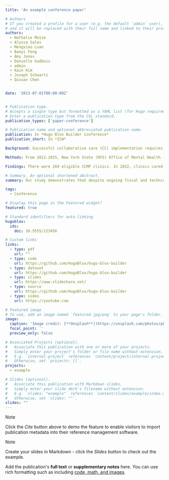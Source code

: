 ```yaml
---
title: 'An example conference paper'

# Authors
# If you created a profile for a user (e.g. the default `admin` user), write the username (folder name) here
# and it will be replaced with their full name and linked to their profile.
authors:
  - Nathalie Moise
  - Alyssa Sales
  - Mengxiao Luan
  - Baoyi Feng
  - Amy Jones
  - Danielle Gadbois
  - admin
  - Kain Kim
  - Joseph Schwartz
  - Qixuan Chen


date: '2013-07-01T00:00:00Z'


# Publication type.
# Accepts a single type but formatted as a YAML list (for Hugo requirements).
# Enter a publication type from the CSL standard.
publication_types: ['paper-conference']

# Publication name and optional abbreviated publication name.
publication: In *Hugo Blox Builder Conference*
publication_short: In *ICW*

Background: Successful collaborative care (CC) implementation requires enhanced implementation support and fiscal strategies. Even when implemented with high fidelity, emerging data suggest that CC reach diminishes over time. Few if any prior studies have examined predictors of long-term reach and clinical improvement rates.

Methods: From 2012-2015, New York State (NYS) Office of Mental Health (OMH) implemented CC in 32 early adopter clinics before launching the CC Medicaid Program (CCMP) to scale and sustain CC efforts using technical assistance, quality monitoring (of fidelity, clinical improvement, and enrollment rates), training and fee-for-quality Medicaid reimbursement codes. We analyzed clinics that enrolled in the CCMP program from 2012-2019, provided at least 1 quarter’s worth of quality metrics in 2021 and/or 2022, and had >=0.5 full time equivalent (FTE) care manager. We fit multilevel negative binomial regression models, adjusting for clustering by healthcare system and county to predict clinical improvement (% of patients achieving 50% improvement in depressive symptoms) and reach (%CC enrolled among those screening positive) rates. Key predictors were depression screening rate, engagement rate (%CC enrolled patients contacted), psychiatry consultation/treatment optimization rate, clinic size, care manager FTE, and caseload/FTE.

Findings: There were 269 eligible CCMP clinics. In 2022, clinics cared for 4503 patients/quarter; 56.8% were in NYC, 14.4% were early adopters (2012-2014); 16.1% enrolled in 2015-2016, 69.5% 2017-2019; the average caseload was 53.0 patients/FTE, reach 13.0% and clinical improvement 42.0%. In multivariable analyses, key predictors of long-term reach included contact rate (5.28 [2.37,11.72]), FTE (1.02 [1.01,1.02]), caseload/FTE (1.24 [1.18,1.31]), smaller clinic size (0.68 [0.61,0.76]) and earlier adoption (0.44 [0.24,0.77]); while long-term improvement rates were associated with caseload/FTE (1.04 [1.01,1.07]) and psychiatry consultations (1.5 [1.15,1.95]). Reach and effectiveness were negatively associated (0.55 [0.4,0.75]). We developed NYS heatmaps of reach over time to convey progress in targeted interventions.

# Summary. An optional shortened abstract.
summary: Our study demonstrates that despite ongoing fiscal and technical assistance strategies, clinics continue to struggle with long-term reach and to a lesser extent effectiveness. Our findings suggest tradeoffs between reach and clinical improvement. Targeting contact rates, FTEs, and caseloads/FTE (which also appeared to positively impact clinical improvement rates), may optimize the pace of sustainability efforts.

tags:
  - Conference

# Display this page in the Featured widget?
featured: true

# Standard identifiers for auto-linking
hugoblox:
  ids:
    doi: 10.5555/123456

# Custom links
links:
  - type: pdf
    url: ""
  - type: code
    url: https://github.com/HugoBlox/hugo-blox-builder
  - type: dataset
    url: https://github.com/HugoBlox/hugo-blox-builder
  - type: slides
    url: https://www.slideshare.net/
  - type: source
    url: https://github.com/HugoBlox/hugo-blox-builder
  - type: video
    url: https://youtube.com

# Featured image
# To use, add an image named `featured.jpg/png` to your page's folder.
image:
  caption: 'Image credit: [**Unsplash**](https://unsplash.com/photos/pLCdAaMFLTE)'
  focal_point: ''
  preview_only: false

# Associated Projects (optional).
#   Associate this publication with one or more of your projects.
#   Simply enter your project's folder or file name without extension.
#   E.g. `internal-project` references `content/project/internal-project/index.md`.
#   Otherwise, set `projects: []`.
projects:
  - example

# Slides (optional).
#   Associate this publication with Markdown slides.
#   Simply enter your slide deck's filename without extension.
#   E.g. `slides: "example"` references `content/slides/example/index.md`.
#   Otherwise, set `slides: ""`.
slides: ""
---
```


> [!NOTE]
> Click the _Cite_ button above to demo the feature to enable visitors to import publication metadata into their reference management software.

> [!NOTE]
> Create your slides in Markdown - click the _Slides_ button to check out the example.

Add the publication's **full text** or **supplementary notes** here. You can use rich formatting such as including [code, math, and images](https://docs.hugoblox.com/content/writing-markdown-latex/).

